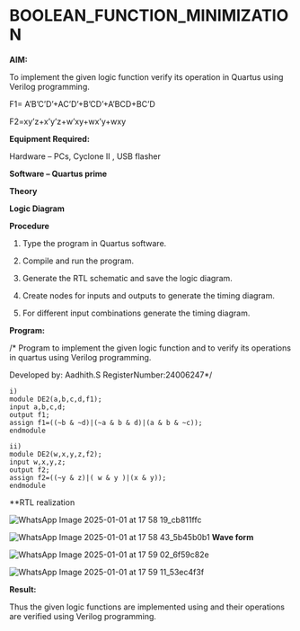 # BOOLEAN_FUNCTION_MINIMIZATION

**AIM:**

To implement the given logic function verify its operation in Quartus using Verilog programming.

F1= A’B’C’D’+AC’D’+B’CD’+A’BCD+BC’D 

F2=xy’z+x’y’z+w’xy+wx’y+wxy

**Equipment Required:**

Hardware – PCs, Cyclone II , USB flasher

**Software – Quartus prime**

**Theory**

**Logic Diagram**

**Procedure**

1.	Type the program in Quartus software.

2.	Compile and run the program.

3.	Generate the RTL schematic and save the logic diagram.

4.	Create nodes for inputs and outputs to generate the timing diagram.

5.	For different input combinations generate the timing diagram.


**Program:**

/* Program to implement the given logic function and to verify its operations in quartus using Verilog programming. 

Developed by: Aadhith.S RegisterNumber:24006247*/
```
i)
module DE2(a,b,c,d,f1);
input a,b,c,d;
output f1;
assign f1=((~b & ~d)|(~a & b & d)|(a & b & ~c));
endmodule

ii)
module DE2(w,x,y,z,f2);
input w,x,y,z;
output f2;
assign f2=((~y & z)|( w & y )|(x & y));
endmodule
```




**RTL realization

![WhatsApp Image 2025-01-01 at 17 58 19_cb811ffc](https://github.com/user-attachments/assets/4cf24c8d-dd5c-4910-bfd1-ae68bb17eb48)


![WhatsApp Image 2025-01-01 at 17 58 43_5b45b0b1](https://github.com/user-attachments/assets/ff35787a-6caf-47ed-8ce6-16e9309e10c9)
**Wave form**


![WhatsApp Image 2025-01-01 at 17 59 02_6f59c82e](https://github.com/user-attachments/assets/17eaa613-8e63-44ae-a0b1-17a223a3d0d7)

![WhatsApp Image 2025-01-01 at 17 59 11_53ec4f3f](https://github.com/user-attachments/assets/9af0f370-b078-404c-a007-f30383cad1c9)


**Result:**

Thus the given logic functions are implemented using and their operations are verified using Verilog programming.

